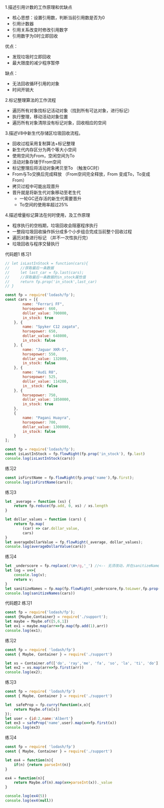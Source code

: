 1.描述引用计数的工作原理和优缺点
* 核心思想：设置引用数，判断当前引用数是否为0
* 引用计数器
* 引用关系改变时修改引用数字
* 引用数字为0时立即回收

优点：
* 发现垃圾时立即回收
* 最大限度的减少程序暂停

缺点：
* 无法回收循环引用的对象
* 时间开销大

2.标记整理算法的工作流程
* 遍历所有对象找标记活动对象（找到所有可达对象，进行标记）
* 执行整理，移动活动对象位置
* 遍历所有对象清除没有标记对象，回收相应的空间


3.描述V8中新生代存储区垃圾回收流程。
* 回收过程采用复制算法+标记整理
* 新生代内存区分为两个等大小空间
* 使用空间为From，空闲空间为To
* 活动对象存储于From空间
* 标记整理后将活动对象拷贝至To  （触发GC时）
* From与To交换后完成释放   （From空间完全释放，From 变成To，To变成From）
* 拷贝过程中可能出现晋升
* 晋升就是将新生代对象移动至老生代
  * 一轮GC还存活的新生代需要晋升
  * To空间的使用率超过25%

4.描述增量标记算法在何时使用，及工作原理
* 程序执行的空档期，垃圾回收会阻塞程序执行
* 一整段垃圾回收操作拆分成多个小步组合完成当前整个回收过程
* 遍历对象进行标记  （并不一次性执行完）
* 垃圾回收与程序交替执行


代码题1
练习1
```javascript
// let isLastInStock = function(cars){
//     //获取最后一条数据
//     let last_car = fp.last(cars);
//     //获取最后一条数据的in_stock属性值
//     return fp.prop('in_stock',last_car)
// }

const fp = require('lodash/fp');
const cars = [{
        name: "Ferrari FF",
        horsepower: 660,
        dollar_value: 700000,
        in_stock: true
    }, {
        name: "Spyker C12 zagato",
        horsepower: 650,
        dollar_value: 648000,
        in_stock: false
    }, {
        name: "Jaguar XKR-S",
        horsepower: 550,
        dollar_value: 132000,
        in_stock: false
    }, {
        name: "Audi R8",
        horsepower: 525,
        dollar_value: 114200,
        in__stock: false
    }, {
        horsepower: 750,
        dollar_value: 1850000,
        in_stock: true
    },
    {
        name: "Pagani Huayra",
        horsepower: 700,
        dollar_value: 1300000,
        in_stock: false
    }
];

const fp = require('lodash/fp');
const isLastInStock = fp.flowRight(fp.prop('in_stock'), fp.last)
console.log(isLastInStock(cars))
```

练习2
```javascript
const isFirstName = fp.flowRight(fp.prop('name'),fp.first);
console.log(isFirstName(cars));
```
练习3
```javascript
let _average = function (xs) {
    return fp.reduce(fp.add, 0, xs) / xs.length
}

let dollar_values = function (cars) {
    return fp.map(
        (car) => car.dollar_value,
        cars)
}
let averageDollarValue = fp.flowRight(_average, dollar_values);
console.log(averageDollarValue(cars))
```

练习4
```javascript
let _underscore = fp.replace(/\W+/g,'_') //<-- 无须改动，并在sanitizeNames
let log = v=>{
    console.log(v);
    return v;
}
let sanitizeNames = fp.map(fp.flowRight(_underscore,fp.toLower,fp.prop('name')));
console.log(sanitizeNames(cars))
```

代码题2
练习1
```javascript
const fp = require('lodash/fp');
const {Maybe,Container} = require('./support');
let maybe = Maybe.of([5,6,1])
let ex1 = maybe.map(arr=>fp.map(fp.add(1),arr))
console.log(ex1);
```


练习2
```javascript
const fp = require( 'lodash/fp')
const { Maybe, Container } = require('./support')

let xs = Container.of(['do', 'ray','me', 'fa', 'so', 'la', 'ti', 'do'])
let ex2 = xs.map(arr=>fp.first(arr))
console.log(ex2);
```


练习3
```javascript
const fp = require( 'lodash/fp')
const { Maybe, Container } = require('./support')

let  safeProp = fp.curry(function(x,o){
    return Maybe.of(o[x])
});
let user = {id:2,name:'Albert'}
let ex3 = safeProp('name',user).map(x=>fp.first(x))
console.log(ex3)
```

练习4
```javascript
const fp = require( 'lodash/fp')
const { Maybe, Container } = require('./support')

let ex4 = function(n){
    if(n) {return parseInt(n)}
}

ex4 = function(n){
    return Maybe.of(n).map(x=>parseInt(x))._value
}

console.log(ex4(5))
console.log(ex4(null))
```
